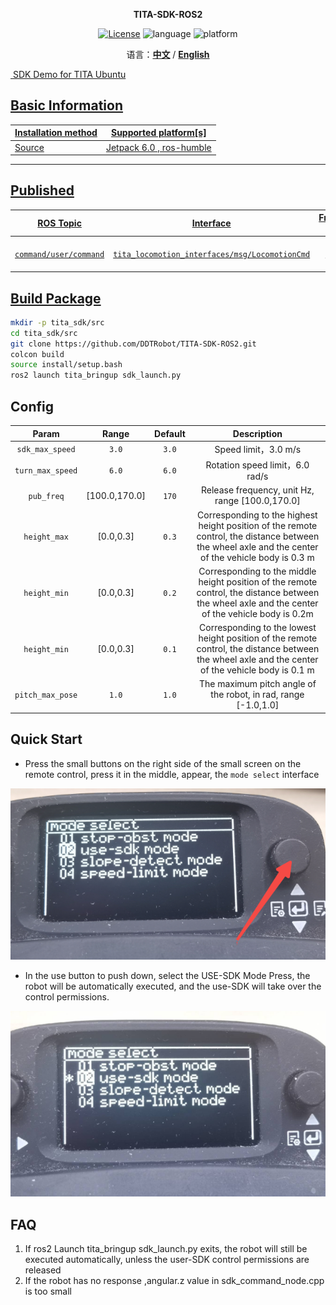 <p align="center"><strong>TITA-SDK-ROS2</strong></p>
<p align="center"><a href="https://github.com/DDTRobot/TITA-SDK-ROS2/blob/main/LICENSE"><img alt="License" src="https://img.shields.io/badge/License-Apache%202.0-orange"/></a>
<img alt="language" src="https://img.shields.io/badge/language-c++-red"/>
<img alt="platform" src="https://img.shields.io/badge/platform-linux-l"/>
</p>
<p align="center">
    语言：<a href="./docs/docs_cn/README_CN.md"><strong>中文</strong></a> / <a href="/README.md"><strong>English</strong>
</p>

​	SDK Demo for TITA Ubuntu

## Basic Information

| Installation method | Supported platform[s]    |
| ------------------- | ------------------------ |
| Source              | Jetpack 6.0 , ros-humble |

------

## Published

|       ROS Topic        |                   Interface                    | Frame ID |    Description    |
| :--------------------: | :--------------------------------------------: | :------: | :---------------: |
| `command/user/command` | `tita_locomotion_interfaces/msg/LocomotionCmd` |  `cmd`   | User SDK control instructions |

## Build Package

```bash
mkdir -p tita_sdk/src
cd tita_sdk/src
git clone https://github.com/DDTRobot/TITA-SDK-ROS2.git
colcon build
source install/setup.bash
ros2 launch tita_bringup sdk_launch.py
```

## Config 

|       Param       |      Range      | Default |                    Description                     |
| :---------------: | :-------------: | :-----: | :------------------------------------------------: |
|  `sdk_max_speed`  |      `3.0`      |  `3.0`  |              Speed limit，3.0 m/s                  |
| `turn_max_speed`  |      `6.0`      |  `6.0`  |              Rotation speed limit，6.0 rad/s                  |
|  `pub_freq`       |  [100.0,170.0]  |  `170`  | Release frequency, unit Hz, range [100.0,170.0]                  |    
| `height_max` | [0.0,0.3]     |  `0.3`  |  Corresponding to the highest height position of the remote control, the distance between the wheel axle and the center of the vehicle body is 0.3 m                              |
| `height_min`     |  [0.0,0.3]          |  `0.2`  |   Corresponding to the middle height position of the remote control, the distance between the wheel axle and the center of the vehicle body is 0.2m                         |
| `height_min` |   [0.0,0.3]   |  `0.1`  |    Corresponding to the lowest height position of the remote control, the distance between the wheel axle and the center of the vehicle body is 0.1 m                    |
|`pitch_max_pose`|   `1.0`  |  `1.0`  | The maximum pitch angle of the robot, in rad, range [-1.0,1.0] |             |    

## Quick Start

* Press the small buttons on the right side of the small screen on the remote control, press it in the middle, appear, the `mode select` interface

![/tita_select_mode](./docs/img/1280X1280_1.PNG)

* In the use button to push down, select the USE-SDK Mode Press, the robot will be automatically executed, and the use-SDK will take over the control permissions.

![/tita_select_mode](./docs/img/1280X1280%20_2.PNG)

## FAQ
1. If ros2 Launch tita_bringup sdk_launch.py ​​exits, the robot will still be executed automatically, unless the user-SDK control permissions are released
2. If the robot has no response ,angular.z value in sdk_command_node.cpp is too small